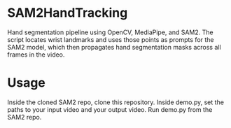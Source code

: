 # SAM2HandTracking
Hand segmentation pipeline using OpenCV, MediaPipe, and SAM2. The script locates wrist landmarks and uses those points as prompts for the SAM2 model, which then propagates hand segmentation masks across all frames in the video.

# Usage
Inside the cloned SAM2 repo, clone this repository. 
Inside demo.py, set the paths to your input video and your output video. Run demo.py from the SAM2 repo.
